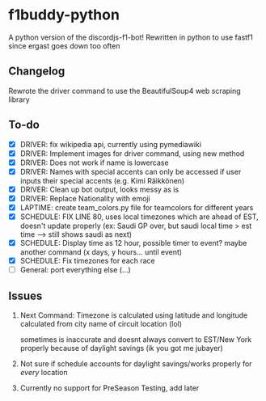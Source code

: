 # f1buddy-python

A python version of the discordjs-f1-bot! 
Rewritten in python to use fastf1 since ergast goes down too often

## Changelog

Rewrote the driver command to use the BeautifulSoup4 web scraping library


## To-do
- [x] DRIVER: fix wikipedia api, currently using pymediawiki
- [x] DRIVER: Implement images for driver command, using new method
- [x] DRIVER: Does not work if name is lowercase
- [x] DRIVER: Names with special accents can only be accessed if user inputs their special accents (e.g. Kimi Räikkönen)
- [x] DRIVER: Clean up bot output, looks messy as is
- [x] DRIVER: Replace Nationality with emoji
- [x] LAPTIME: create team_colors.py file for teamcolors for different years
- [x] SCHEDULE: FIX LINE 80, uses local timezones which are ahead of EST, doesn't update properly (ex: Saudi GP over, but saudi local time > est time --> still shows saudi as next)
- [x] SCHEDULE: Display time as 12 hour, possible timer to event? maybe another command (x days, y hours... until event)
- [x] SCHEDULE: Fix timezones for each race
- [ ] General: port everything else (...)
## Issues

1.  Next Command: Timezone is calculated using latitude and longitude calculated from city name of circuit location (lol)

    sometimes is inaccurate and doesnt always convert to EST/New York properly because of daylight savings (ik you got me jubayer)

2. Not sure if schedule accounts for daylight savings/works properly for *every* location

3. Currently no support for PreSeason Testing, add later

